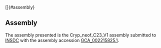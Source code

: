 []{#assembly}

Assembly
--------

The assembly presented is the Cryp\_neof\_C23\_V1 assembly submitted to
[INSDC](http://www.insdc.org) with the assembly accession
[GCA\_002215825.1](http://www.ebi.ac.uk/ena/data/view/GCA_002215825.1).
